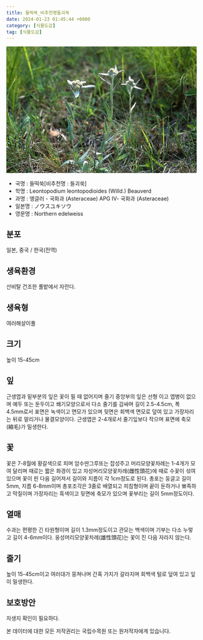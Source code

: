 ```yaml
---
title: 들떡쑥_비추천명들괴쑥
date: 2024-01-23 01:45:44 +0800
category: [식물도감]
tag: [식물도감]
---
```




![들떡쑥[비추천명 : 들괴쑥]](/assets/img/fileUpload/plants/basic/Compositae/Leontopodium/9859/9859_1_th2.jpg)
- 국명 : 들떡쑥[비추천명 : 들괴쑥]
- 학명 : Leontopodium leontopodioides (Willd.) Beauverd
- 과명 : 앵글러 - 국화과 (Asteraceae) APG Ⅳ- 국화과 (Asteraceae)
- 일본명 : ノウスユキソウ
- 영문명 : Northern edelweiss


## 분포
일본, 중국 / 한국(전역) 
## 생육환경
산비탈 건조한 풀밭에서 자란다.
## 생육형
여러해살이풀 
## 크기
높이 15-45cm
## 잎
근생엽과 밑부분의 잎은 꽃이 필 때 없어지며 줄기 중앙부의 잎은 선형 이고 엽병이 없으며 예두 또는 둔두이고 쐐기모양으로서 다소 줄기를 감싸며 길이 2.5-4.5cm, 폭 4.5mm로서 표면은 녹색이고 면모가 있으며 뒷면은 회백색 면모로 덮여 있고 가장자리는 뒤로 말리거나 물결모양이다. 근생엽은 2-4개로서 줄기잎보다 작으며 표면에 축모(縮毛)가 밀생한다.
## 꽃
꽃은 7-8월에 황갈색으로 피며 암수딴그루또는 잡성주고 머리모양꽃차례는 1-4개가 모여 달리며 때로는 짧은 화경이 있고 자성머리모양꽃차례(雌性頭花)에 때로 수꽃이 섞여 있으며 꽃이 핀 다음 길어져서 길이와 지름이 각 1cm정도로 된다. 총포는 둥글고 길이 5mm, 지름 6-8mm이며 총포조각은 3줄로 배열되고 피침형이며 끝이 둔하거나 뾰족하고 막질이며 가장자리는 흑색이고 뒷면에 축모가 있으며 꽃부리는 길이 5mm정도이다.
## 열매
수과는 편평한 긴 타원형이며 길이 1.3mm정도이고 관모는 백색이며 기부는 다소 누렇고 길이 4-6mm이다. 웅성머리모양꽃차례(雄性頭花)는 꽃이 진 다음 자라지 않는다.
## 줄기
높이 15-45cm이고 여러대가 뭉쳐나며 간혹 가지가 갈라지며 회백색 털로 덮여 있고 잎이 밀생한다.
## 보호방안
자생지 확인이 필요하다.






본 데이터에 대한 모든 저작권리는 국립수목원 또는 원저작자에게 있습니다.
